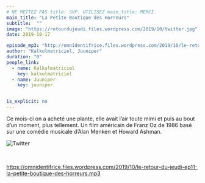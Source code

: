 ```yaml
---
# NE METTEZ PAS title: SVP. UTILISEZ main_title: MERCI.
main_title: "La Petite Boutique des Horreurs"
subtitle:  ""
image: "https://retourdujeudi.files.wordpress.com/2019/10/twitter.jpg"
date: 2019-10-17

episode_mp3: "http://omnidentifrice.files.wordpress.com/2019/10/le-retour-du-jeudi-ep11-la-petite-boutique-des-horreurs.mp3"
author: "Kalkulmatriciel, Juuniper"
duration: "0"
people_link: 
  - name: Kalkulmatriciel
    key: kalkulmatriciel
  - name: Juuniper
    key: juuniper


is_explicit: no
---
```


<PodcastHeader/>

<!-- ECRIRE LA DESCRIPTION DE L'EPISODE SOUS CETTE LIGNE -->
<p>Ce mois-ci on a acheté une plante, elle avait l’air toute mimi et puis au bout d’un moment, plus tellement. Un film américain de Franz Oz de 1986 basé sur une comédie musicale d’Alan Menken et Howard Ashman.</p>
<p><img src="https://retourdujeudi.files.wordpress.com/2019/10/twitter.jpg" alt="Twitter"></p>
<p>&nbsp;</p>
<p><a href="https://omnidentifrice.files.wordpress.com/2019/10/le-retour-du-jeudi-ep11-la-petite-boutique-des-horreurs.mp3" rel="nofollow">https://omnidentifrice.files.wordpress.com/2019/10/le-retour-du-jeudi-ep11-la-petite-boutique-des-horreurs.mp3</a></p>
<p>&nbsp;</p>


